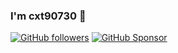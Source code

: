 ### I'm cxt90730 👋

<!--
**cxt90730/cxt90730** is a ✨ _special_ ✨ repository because its `README.md` (this file) appears on your GitHub profile.

Here are some ideas to get you started:

- 🔭 I’m currently working on ...
- 🌱 I’m currently learning ...
- 👯 I’m looking to collaborate on ...
- 🤔 I’m looking for help with ...
- 💬 Ask me about ...
- 📫 How to reach me: ...
- 😄 Pronouns: ...
- ⚡ Fun fact: ...
-->

[![GitHub followers](https://img.shields.io/github/followers/cxt90730?label=Follow%20at%20GitHub&style=for-the-badge)](https://github.com/cxt90730)
[![GitHub Sponsor](https://img.shields.io/badge/SUPPORT%20AT-GITHUB-blue?style=for-the-badge)](https://github.com/sponsors/cxt90730)
